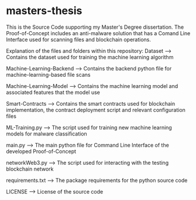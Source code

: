 # masters-thesis
This is the Source Code supporting my Master's Degree dissertation.
The Proof-of-Concept includes an anti-malware solution that has a Comand Line Interface used for scanning files and blockchain operations.

Explanation of the files and folders within this repository:
Dataset --> Contains the dataset used for training the machine learning algorithm

Machine-Learning-Backend --> Contains the backend python file for machine-learning-based file scans

Machine-Learning-Model --> Contains the machine learning model and associated features that the model use

Smart-Contracts --> Contains the smart contracts used for blockchain implementation, the contract deployment script and relevant configuration files

ML-Training.py --> The script used for training new machine learning models for malware classification

main.py --> The main python file for Command Line Interface of the developed Proof-of-Concept

networkWeb3.py --> The script used for interacting with the testing blockchain network

requirements.txt --> The package requirements for the python source code

LICENSE --> License of the source code
